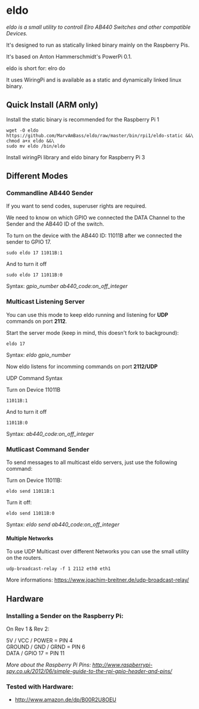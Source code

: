 # eldo
_eldo is a small utility to controll Elro AB440 Switches and other compatible Devices._

It's designed to run as statically linked binary mainly on the Raspberry Pis.

It's based on Anton Hammerschmidt's PowerPi 0.1.

eldo is short for: elro do

It uses WiringPi and is available as a static and dynamically linked linux binary.

## Quick Install (ARM only)

Install the static binary is recommended for the Raspberry Pi 1

    wget -O eldo https://github.com/MarvAmBass/eldo/raw/master/bin/rpi1/eldo-static &&\
    chmod a+x eldo &&\
    sudo mv eldo /bin/eldo

Install wiringPi library and eldo binary for Raspberry Pi 3
  
## Different Modes

### Commandline AB440 Sender

If you want to send codes, superuser rights are required.

We need to know on which GPIO we connected the DATA Channel to the Sender and the AB440 ID of the switch.

To turn on the device with the AB440 ID: 11011B after we connected the sender to GPIO 17.

    sudo eldo 17 11011B:1
    
And to turn it off
    
    sudo eldo 17 11011B:0
    
Syntax: _gpio\_number ab440\_code:on\_off\_integer_

### Multicast Listening Server

You can use this mode to keep eldo running and listening for __UDP__ commands
on port __2112__.

Start the server mode (keep in mind, this doesn't fork to background):

    eldo 17
    
Syntax: _eldo gpio\_number_

Now eldo listens for incomming commands on port __2112/UDP__

UDP Command Syntax

Turn on Device 11011B

    11011B:1
    
And to turn it off

    11011B:0
    
Syntax: _ab440\_code:on\_off\_integer_

### Mutlicast Command Sender

To send messages to all multicast eldo servers, just use the following command:

Turn on Device 11011B:

    eldo send 11011B:1

Turn it off:

    eldo send 11011B:0

Syntax: _eldo send ab440\_code:on\_off\_integer_

#### Multiple Networks

To use UDP Multicast over different Networks you can use the small utility on the routers.

    udp-broadcast-relay -f 1 2112 eth0 eth1

More informations: https://www.joachim-breitner.de/udp-broadcast-relay/

## Hardware

### Installing a Sender on the Raspberry Pi:

On Rev 1 & Rev 2:

5V / VCC / POWER    = PIN 4  
GROUND / GND / GRND = PIN 6  
DATA / GPIO 17      = PIN 11  

_More about the Raspberry Pi Pins: http://www.raspberrypi-spy.co.uk/2012/06/simple-guide-to-the-rpi-gpio-header-and-pins/_
  
### Tested with Hardware:

* http://www.amazon.de/dp/B00R2U8OEU
